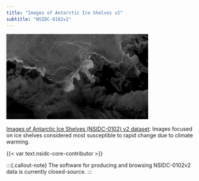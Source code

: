 ```yaml
---
title: "Images of Antarctic Ice Shelves v2"
subtitle: "NSIDC-0102v2"
---
```


![Reduced-size MODIS image of Bryan Coast, 2017-06-24. NSIDC-0102](br_bryan_2017205_2010_modis_ch32.png)

[Images of Antarctic Ice Shelves (NSIDC-0102) v2 dataset](https://nsidc.org/data/nsidc-0102/versions/2):
Images focused on ice shelves considered most susceptible to rapid change due to climate
warming.

{{< var text.nsidc-core-contributor >}}

:::{.callout-note}
The software for producing and browsing NSIDC-0102v2 data is currently closed-source.
:::
